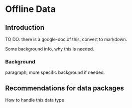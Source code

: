 # Offline Data

## Introduction

TO DO: there is a google-doc of this, convert to markdown.

Some background info, why this is needed. 


### Background
paragraph, more specific background if needed.

## Recommendations for data packages
How to handle this data type





